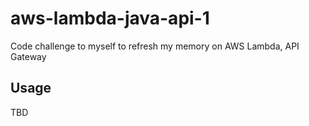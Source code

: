 # aws-lambda-java-api-1

Code challenge to myself to refresh my memory on AWS Lambda, API Gateway

## Usage

TBD
